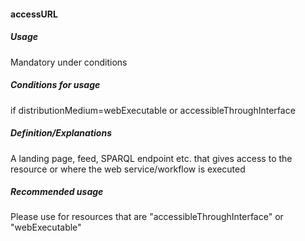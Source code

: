 #### accessURL
##### Usage
Mandatory under conditions
##### Conditions for usage
if distributionMedium=webExecutable or accessibleThroughInterface
##### Definition/Explanations
A landing page, feed, SPARQL endpoint etc. that gives access to the resource or where the web service/workflow is executed
##### Recommended usage
Please use for resources that are "accessibleThroughInterface" or "webExecutable"
